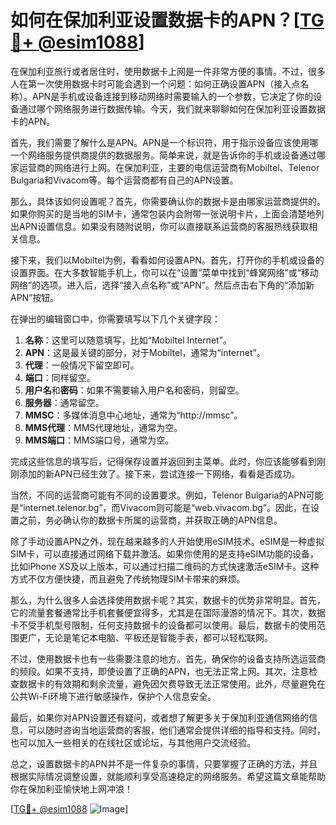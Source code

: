 # 如何在保加利亚设置数据卡的APN？[[TG💪+ @esim1088](https://t.me/s/esim1088)]

在保加利亚旅行或者居住时，使用数据卡上网是一件非常方便的事情。不过，很多人在第一次使用数据卡时可能会遇到一个问题：如何正确设置APN（接入点名称）。APN是手机或设备连接到移动网络时需要输入的一个参数，它决定了你的设备通过哪个网络服务进行数据传输。今天，我们就来聊聊如何在保加利亚设置数据卡的APN。

首先，我们需要了解什么是APN。APN是一个标识符，用于指示设备应该使用哪一个网络服务提供商提供的数据服务。简单来说，就是告诉你的手机或设备通过哪家运营商的网络进行上网。在保加利亚，主要的电信运营商有Mobiltel、Telenor Bulgaria和Vivacom等。每个运营商都有自己的APN设置。

那么，具体该如何设置呢？首先，你需要确认你的数据卡是由哪家运营商提供的。如果你购买的是当地的SIM卡，通常包装内会附带一张说明卡片，上面会清楚地列出APN设置信息。如果没有随附说明，你可以直接联系运营商的客服热线获取相关信息。

接下来，我们以Mobiltel为例，看看如何设置APN。首先，打开你的手机或设备的设置界面。在大多数智能手机上，你可以在“设置”菜单中找到“蜂窝网络”或“移动网络”的选项。进入后，选择“接入点名称”或“APN”。然后点击右下角的“添加新APN”按钮。

在弹出的编辑窗口中，你需要填写以下几个关键字段：

1. **名称**：这里可以随意填写，比如“Mobiltel Internet”。
2. **APN**：这是最关键的部分，对于Mobiltel，通常为“internet”。
3. **代理**：一般情况下留空即可。
4. **端口**：同样留空。
5. **用户名**和**密码**：如果不需要输入用户名和密码，则留空。
6. **服务器**：通常留空。
7. **MMSC**：多媒体消息中心地址，通常为“http://mmsc”。
8. **MMS代理**：MMS代理地址，通常为空。
9. **MMS端口**：MMS端口号，通常为空。

完成这些信息的填写后，记得保存设置并返回到主菜单。此时，你应该能够看到刚刚添加的新APN已经生效了。接下来，尝试连接一下网络，看看是否成功。

当然，不同的运营商可能有不同的设置要求。例如，Telenor Bulgaria的APN可能是“internet.telenor.bg”，而Vivacom则可能是“web.vivacom.bg”。因此，在设置之前，务必确认你的数据卡所属的运营商，并获取正确的APN信息。

除了手动设置APN之外，现在越来越多的人开始使用eSIM技术。eSIM是一种虚拟SIM卡，可以直接通过网络下载并激活。如果你使用的是支持eSIM功能的设备，比如iPhone XS及以上版本，可以通过扫描二维码的方式快速激活eSIM卡。这种方式不仅方便快捷，而且避免了传统物理SIM卡带来的麻烦。

那么，为什么很多人会选择使用数据卡呢？其实，数据卡的优势非常明显。首先，它的流量套餐通常比手机套餐便宜得多，尤其是在国际漫游的情况下。其次，数据卡不受手机型号限制，任何支持数据卡的设备都可以使用。最后，数据卡的使用范围更广，无论是笔记本电脑、平板还是智能手表，都可以轻松联网。

不过，使用数据卡也有一些需要注意的地方。首先，确保你的设备支持所选运营商的频段。如果不支持，即使设置了正确的APN，也无法正常上网。其次，注意检查数据卡的有效期和剩余流量，避免因欠费导致无法正常使用。此外，尽量避免在公共Wi-Fi环境下进行敏感操作，保护个人信息安全。

最后，如果你对APN设置还有疑问，或者想了解更多关于保加利亚通信网络的信息，可以随时咨询当地运营商的客服，他们通常会提供详细的指导和支持。同时，也可以加入一些相关的在线社区或论坛，与其他用户交流经验。

总之，设置数据卡的APN并不是一件复杂的事情，只要掌握了正确的方法，并且根据实际情况调整设置，就能顺利享受高速稳定的网络服务。希望这篇文章能帮助你在保加利亚愉快地上网冲浪！

[[TG💪+ @esim1088](https://t.me/s/esim1088) ![Image](https://i.postimg.cc/4NQfJmqS/Snipaste-2025-05-13-00-14-12.png)]